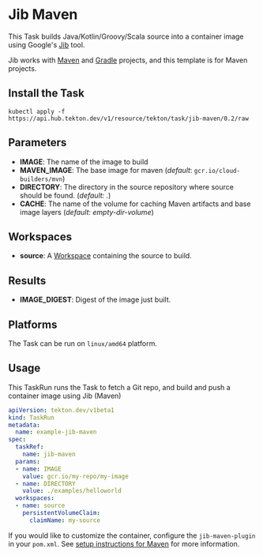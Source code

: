 # Jib Maven

This Task builds Java/Kotlin/Groovy/Scala source into a container image using Google's [Jib](https://github.com/GoogleContainerTools/jib) tool.

Jib works with [Maven](https://github.com/GoogleContainerTools/jib/tree/master/jib-maven-plugin) and [Gradle](https://github.com/GoogleContainerTools/jib/tree/master/jib-gradle-plugin) projects, and this template is for Maven projects.

## Install the Task

```
kubectl apply -f https://api.hub.tekton.dev/v1/resource/tekton/task/jib-maven/0.2/raw
```

## Parameters

- **IMAGE**: The name of the image to build
- **MAVEN_IMAGE**: The base image for maven (_default_: `gcr.io/cloud-builders/mvn`)
- **DIRECTORY**: The directory in the source repository where source should be found. (*default: .*)
- **CACHE**: The name of the volume for caching Maven artifacts and
  base image layers (*default: empty-dir-volume*)

## Workspaces

* **source**: A [Workspace](https://github.com/tektoncd/pipeline/blob/main/docs/workspaces.md) containing the source to build.

## Results

- **IMAGE_DIGEST**: Digest of the image just built.

## Platforms

The Task can be run on `linux/amd64` platform.

## Usage

This TaskRun runs the Task to fetch a Git repo, and build and push a container
image using Jib (Maven)

```yaml
apiVersion: tekton.dev/v1beta1
kind: TaskRun
metadata:
  name: example-jib-maven
spec:
  taskRef:
    name: jib-maven
  params:
  - name: IMAGE
    value: gcr.io/my-repo/my-image
  - name: DIRECTORY
    value: ./examples/helloworld
  workspaces:
  - name: source
    persistentVolumeClaim:
      claimName: my-source
```

If you would like to customize the container, configure the `jib-maven-plugin` in your `pom.xml`.
See [setup instructions for Maven](https://github.com/GoogleContainerTools/jib/tree/master/jib-maven-plugin#setup) for more information.
